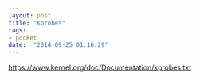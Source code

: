 ```yaml
---
layout: post
title: "Kprobes"
tags:
- pocket
date:  "2014-09-25 01:16:29"
---
```


https://www.kernel.org/doc/Documentation/kprobes.txt

